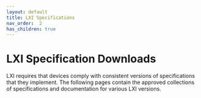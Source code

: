 ```yaml
---
layout: default
title: LXI Specifications
nav_order:  2
has_children: true
---
```


# LXI Specification Downloads

LXI requires that devices comply with consistent versions of 
specifications that they implement.  The following pages contain
the approved collections of specifications and documentation for
various LXI versions.
